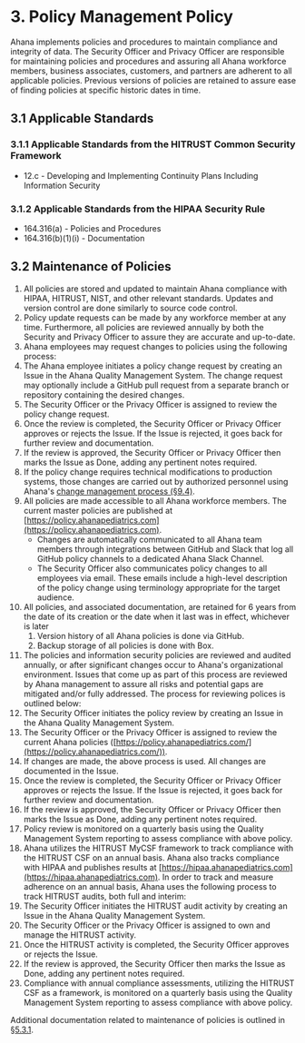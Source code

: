 # 3. Policy Management Policy

Ahana implements policies and procedures to maintain compliance and integrity of data. The Security Officer and Privacy Officer are responsible for maintaining policies and procedures and assuring all Ahana workforce members, business associates, customers, and partners are adherent to all applicable policies. Previous versions of policies are retained to assure ease of finding policies at specific historic dates in time.

## 3.1 Applicable Standards

### 3.1.1 Applicable Standards from the HITRUST Common Security Framework

- 12.c - Developing and Implementing Continuity Plans Including Information Security

### 3.1.2 Applicable Standards from the HIPAA Security Rule

- 164.316(a) - Policies and Procedures
- 164.316(b)(1)(i) - Documentation

## 3.2 Maintenance of Policies

1. All policies are stored and updated to maintain Ahana compliance with HIPAA, HITRUST, NIST, and other relevant standards. Updates and version control are done similarly to source code control.
2. Policy update requests can be made by any workforce member at any time. Furthermore, all policies are reviewed annually by both the Security and Privacy Officer to assure they are accurate and up-to-date.
3. Ahana employees may request changes to policies using the following process:
4. The Ahana employee initiates a policy change request by creating an Issue in the Ahana Quality Management System. The change request may optionally include a GitHub pull request from a separate branch or repository containing the desired changes.
5. The Security Officer or the Privacy Officer is assigned to review the policy change request.
6. Once the review is completed, the Security Officer or Privacy Officer approves or rejects the Issue. If the Issue is rejected, it goes back for further review and documentation.
7. If the review is approved, the Security Officer or Privacy Officer then marks the Issue as Done, adding any pertinent notes required.
8. If the policy change requires technical modifications to production systems, those changes are carried out by authorized personnel using Ahana's [change management process (§9.4)](#9.4-changing-existing-systems).
9. All policies are made accessible to all Ahana workforce members. The current master policies are published at [https://policy.ahanapediatrics.com](https://policy.ahanapediatrics.com).
   - Changes are automatically communicated to all Ahana team members through integrations between GitHub and Slack that log all GitHub policy channels to a dedicated Ahana Slack Channel.
   - The Security Officer also communicates policy changes to all employees via email. These emails include a high-level description of the policy change using terminology appropriate for the target audience.
10. All policies, and associated documentation, are retained for 6 years from the date of its creation or the date when it last was in effect, whichever is later
    1. Version history of all Ahana policies is done via GitHub.
    2. Backup storage of all policies is done with Box.
11. The policies and information security policies are reviewed and audited annually, or after significant changes occur to Ahana's organizational environment. Issues that come up as part of this process are reviewed by Ahana management to assure all risks and potential gaps are mitigated and/or fully addressed. The process for reviewing polices is outlined below:
12. The Security Officer initiates the policy review by creating an Issue in the Ahana Quality Management System.
13. The Security Officer or the Privacy Officer is assigned to review the current Ahana policies ([https://policy.ahanapediatrics.com/](https://policy.ahanapediatrics.com/)).
14. If changes are made, the above process is used. All changes are documented in the Issue.
15. Once the review is completed, the Security Officer or Privacy Officer approves or rejects the Issue. If the Issue is rejected, it goes back for further review and documentation.
16. If the review is approved, the Security Officer or Privacy Officer then marks the Issue as Done, adding any pertinent notes required.
17. Policy review is monitored on a quarterly basis using the Quality Management System reporting to assess compliance with above policy.
18. Ahana utilizes the HITRUST MyCSF framework to track compliance with the HITRUST CSF on an annual basis. Ahana also tracks compliance with HIPAA and publishes results at [https://hipaa.ahanapediatrics.com](https://hipaa.ahanapediatrics.com). In order to track and measure adherence on an annual basis, Ahana uses the following process to track HITRUST audits, both full and interim:
19. The Security Officer initiates the HITRUST audit activity by creating an Issue in the Ahana Quality Management System.
20. The Security Officer or the Privacy Officer is assigned to own and manage the HITRUST activity.
21. Once the HITRUST activity is completed, the Security Officer approves or rejects the Issue.
22. If the review is approved, the Security Officer then marks the Issue as Done, adding any pertinent notes required.
23. Compliance with annual compliance assessments, utilizing the HITRUST CSF as a framework, is monitored on a quarterly basis using the Quality Management System reporting to assess compliance with above policy.

Additional documentation related to maintenance of policies is outlined in [§5.3.1](#5.3-security-officer).
